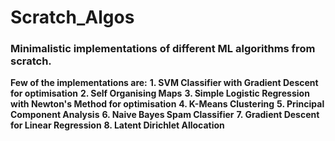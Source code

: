 # Scratch_Algos
### Minimalistic implementations of different ML algorithms from scratch.

**Few of the implementations are:**
**1. SVM Classifier with Gradient Descent for optimisation**
**2. Self Organising Maps**
**3. Simple Logistic Regression with Newton's Method for optimisation**
**4. K-Means Clustering**
**5. Principal Component Analysis**
**6. Naive Bayes Spam Classifier**
**7. Gradient Descent for Linear Regression**
**8. Latent Dirichlet Allocation**

